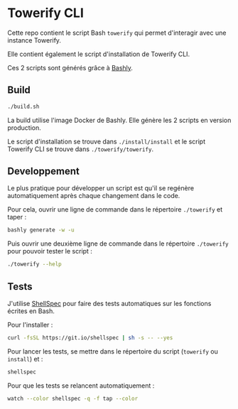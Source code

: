 # Towerify CLI

Cette repo contient le script Bash `towerify` qui permet d'interagir avec
une instance Towerify.

Elle contient également le script d'installation de Towerify CLI.

Ces 2 scripts sont générés grâce à [Bashly](https://bashly.dannyb.co/).

## Build

``` bash
./build.sh
```

La build utilise l'image Docker de Bashly.
Elle génère les 2 scripts en version production.

Le script d'installation se trouve dans `./install/install` et
le script Towerify CLI se trouve dans `./towerify/towerify`.

## Developpement

Le plus pratique pour développer un script est qu'il se regénère 
automatiquement après chaque changement dans le code.

Pour cela, ouvrir une ligne de commande dans le répertoire `./towerify` et
taper :

``` bash
bashly generate -w -u
```

Puis ouvrir une deuxième ligne de commande dans le répertoire `./towerify` 
pour pouvoir tester le script :

``` bash
./towerify --help
```

## Tests

J'utilise [ShellSpec](https://shellspec.info/) pour faire des tests automatiques sur les fonctions
écrites en Bash.

Pour l'installer :

``` bash
curl -fsSL https://git.io/shellspec | sh -s -- --yes
```

Pour lancer les tests, se mettre dans le répertoire du script (`towerify` ou `install`) et :

``` bash
shellspec
```

Pour que les tests se relancent automatiquement :

``` bash
watch --color shellspec -q -f tap --color
```
